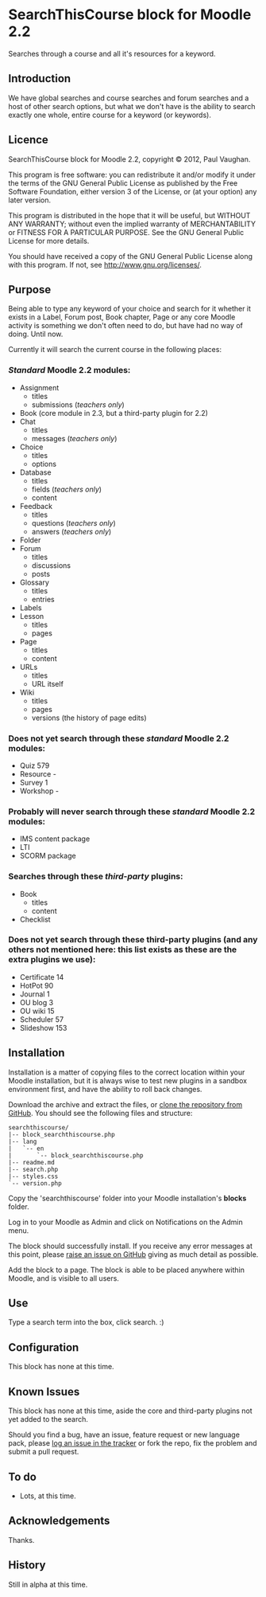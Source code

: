 # SearchThisCourse block for Moodle 2.2

Searches through a course and all it's resources for a keyword.

## Introduction

We have global searches and course searches and forum searches and a host of other search options, but what we don't have is the ability to search exactly one whole, entire course for a keyword (or keywords).

## Licence

SearchThisCourse block for Moodle 2.2, copyright &copy; 2012, Paul Vaughan.

This program is free software: you can redistribute it and/or modify it under the terms of the GNU General Public License as published by the Free Software Foundation, either version 3 of the License, or (at your option) any later version.

This program is distributed in the hope that it will be useful, but WITHOUT ANY WARRANTY; without even the implied warranty of MERCHANTABILITY or FITNESS FOR A PARTICULAR PURPOSE.  See the GNU General Public License for more details.

You should have received a copy of the GNU General Public License along with this program.  If not, see <http://www.gnu.org/licenses/>.

## Purpose

Being able to type any keyword of your choice and search for it whether it exists in a Label, Forum post, Book chapter, Page or any core Moodle activity is something we don't often need to do, but have had no way of doing. Until now.

Currently it will search the current course in the following places:

### *Standard* Moodle 2.2 modules:

* Assignment
    * titles
    * submissions (*teachers only*)
* Book (core module in 2.3, but a third-party plugin for 2.2)
* Chat
    * titles
    * messages (*teachers only*)
* Choice
    * titles
    * options
* Database
    * titles
    * fields (*teachers only*)
    * content
* Feedback
    * titles
    * questions (*teachers only*)
    * answers (*teachers only*)
* Folder
* Forum
    * titles
    * discussions
    * posts
* Glossary
    * titles
    * entries
* Labels
* Lesson
    * titles
    * pages
* Page
    * titles
    * content
* URLs
    * titles
    * URL itself
* Wiki
    * titles
    * pages
    * versions (the history of page edits)

### Does not yet search through these *standard* Moodle 2.2 modules:

* Quiz            579
* Resource        -
* Survey          1
* Workshop        -

### Probably will never search through these *standard* Moodle 2.2 modules:

* IMS content package
* LTI
* SCORM package

### Searches through these *third-party* plugins:

* Book
    * titles
    * content
* Checklist

### Does not yet search through these third-party plugins (and any others not mentioned here: this list exists as these are the extra plugins we use):

* Certificate     14
* HotPot          90
* Journal         1
* OU blog         3
* OU wiki         15
* Scheduler       57
* Slideshow       153

## Installation

Installation is a matter of copying files to the correct location within your Moodle installation, but it is always wise to test new plugins in a sandbox environment first, and have the ability to roll back changes.

Download the archive and extract the files, or [clone the repository from GitHub](https://github.com/vaughany/moodle-block_searchthiscourse). You should see the following files and structure:

    searchthiscourse/
    |-- block_searchthiscourse.php
    |-- lang
    |   `-- en
    |       `-- block_searchthiscourse.php
    |-- readme.md
    |-- search.php
    |-- styles.css
    `-- version.php

Copy the 'searchthiscourse' folder into your Moodle installation's **blocks** folder.

Log in to your Moodle as Admin and click on Notifications on the Admin menu.

The block should successfully install. If you receive any error messages at this point, please [raise an issue on GitHub](https://github.com/vaughany/moodle-block_searchthiscourse/issues) giving as much detail as possible.

Add the block to a page. The block is able to be placed anywhere within Moodle, and is visible to all users.

## Use

Type a search term into the box, click search. :)

## Configuration

This block has none at this time.

## Known Issues

This block has none at this time, aside the core and third-party plugins not yet added to the search.

Should you find a bug, have an issue, feature request or new language pack, please [log an issue in the tracker](https://github.com/vaughany/moodle-block_searchthiscourse/issues) or fork the repo, fix the problem and submit a pull request.

## To do

* Lots, at this time.

## Acknowledgements

Thanks.

## History

Still in alpha at this time.
